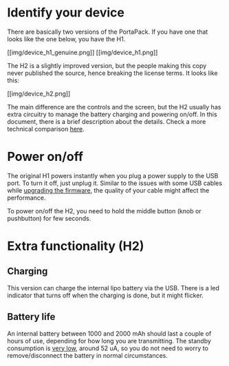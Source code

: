 # Identify your device

There are basically two versions of the PortaPack. If you have one that looks like the one below, you have the H1.

[[img/device_h1_genuine.png]] [[img/device_h1.png]]

The H2 is a slightly improved version, but the people making this copy never published the source, hence breaking the license terms. It looks like this:

[[img/device_h2.png]]

The main difference are the controls and the screen, but the H2 usually has extra circuitry to manage the battery charging and powering on/off. In this document, there is a brief description about the details. Check a more technical comparison [here](Differences-Between-H1-and-H2-models).

# Power on/off
The original H1 powers instantly when you plug a power supply to the USB port. To turn it off, just unplug it. Similar to the issues with some USB cables while [upgrading the firmware](Update-firmware), the quality of your cable might affect the performance. 

To power on/off the H2, you need to hold the middle button (knob or pushbutton) for few seconds. 

# Extra functionality (H2)
## Charging
This version can charge the internal lipo battery via the USB. There is a led indicator that turns off when the charging is done, but it might flicker. 

## Battery life
An internal battery between 1000 and 2000 mAh should last a couple of hours of use, depending for how long you are transmitting. The standby consumption is [very low](https://github.com/eried/Research/blob/master/HackRF/PortaPack/h2_standby_consumption.jpg), around 52 uA, so you do not need to worry to remove/disconnect the battery in normal circumstances.
